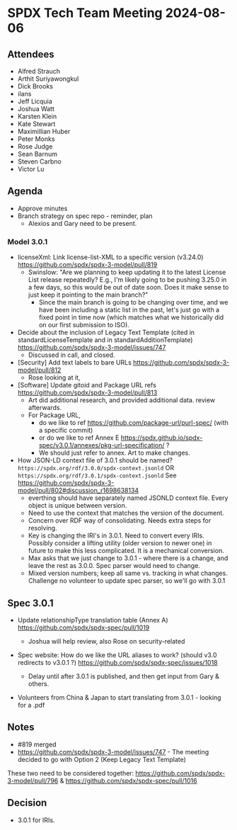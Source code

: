 # SPDX Tech Team Meeting 2024-08-06

## Attendees

- Alfred Strauch
- Arthit Suriyawongkul
- Dick Brooks
- ilans
- Jeff Licquia
- Joshua Watt
- Karsten Klein
- Kate Stewart
- Maximillian Huber
- Peter Monks
- Rose Judge
- Sean Barnum
- Steven Carbno
- Victor Lu

## Agenda

- Approve minutes
- Branch strategy on spec repo - reminder, plan 
   - Alexios and Gary need to be present.   

### Model 3.0.1

- licenseXml: Link license-list-XML to a specific version (v3.24.0)
  https://github.com/spdx/spdx-3-model/pull/819
  - Swinslow: "Are we planning to keep updating it to the latest License List release repeatedly? E.g., I'm likely going to be pushing 3.25.0 in a few days, so this would be out of date soon. Does it make sense to just keep it pointing to the main branch?"
    - Since the main branch is going to be changing over time, and we have been including a static list in the past, let's just go with a fixed point in time now (which matches what we historically did on our first submission to ISO). 
- Decide about the inclusion of Legacy Text Template
  (cited in standardLicenseTemplate and in standardAdditionTemplate)
  https://github.com/spdx/spdx-3-model/issues/747
    - Discussed in call, and closed.   
- [Security] Add text labels to bare URLs
  https://github.com/spdx/spdx-3-model/pull/812
    - Rose looking at it,  
- [Software] Update gitoid and Package URL refs
  https://github.com/spdx/spdx-3-model/pull/813
  - Art did additional research, and provided additional data.   review afterwards. 
  - For Package URL,
    - do we like to ref https://github.com/package-url/purl-spec/ (with a specific commit)
    - or do we like to ref Annex E https://spdx.github.io/spdx-spec/v3.0.1/annexes/pkg-url-specification/ ?
    - We should just refer to annex.   Art to make changes. 
- How JSON-LD context file of 3.0.1 should be named?
  `https://spdx.org/rdf/3.0.0/spdx-context.jsonld` OR `https://spdx.org/rdf/3.0.1/spdx-context.jsonld`
  See https://github.com/spdx/spdx-3-model/pull/802#discussion_r1698638134
    - everthing should have separately named JSONLD context file.   Every object is unique between version.   
    - Need to use the context that matches the version of the document.   
    - Concern over RDF way of consolidating.   Needs extra steps for resolving.   
    - Key is changing the IRI's in 3.0.1.    Need to convert every IRIs.    Possibly consider a lifting utility (older version to newer one) in future to make this less complicated.   It is a mechanical conversion. 
    - Max asks that we just change to 3.0.1 - where there is a change, and leave the rest as 3.0.0.   Spec parser would need to change.   
    - Mixed version numbers;  keep all same vs. tracking in what changes.    Challenge no volunteer to update spec parser, so we'll go with 3.0.1

## Spec 3.0.1

- Update relationshipType translation table (Annex A)
  https://github.com/spdx/spdx-spec/pull/1019
    - Joshua will help review, also Rose on security-related
- Spec website: How do we like the URL aliases to work? (should v3.0 redirects to v3.0.1 ?)
  https://github.com/spdx/spdx-spec/issues/1018
    - Delay until after 3.0.1 is published, and then get input from Gary & others. 

- Volunteers from China & Japan to start translating from 3.0.1 - looking for a .pdf

## Notes

- #819 merged
- https://github.com/spdx/spdx-3-model/issues/747 - The meeting decided to go with Option 2 (Keep Legacy Text Template)

These two need to be considered together:  https://github.com/spdx/spdx-3-model/pull/796 & https://github.com/spdx/spdx-spec/pull/1016

## Decision
- 3.0.1 for IRIs.
